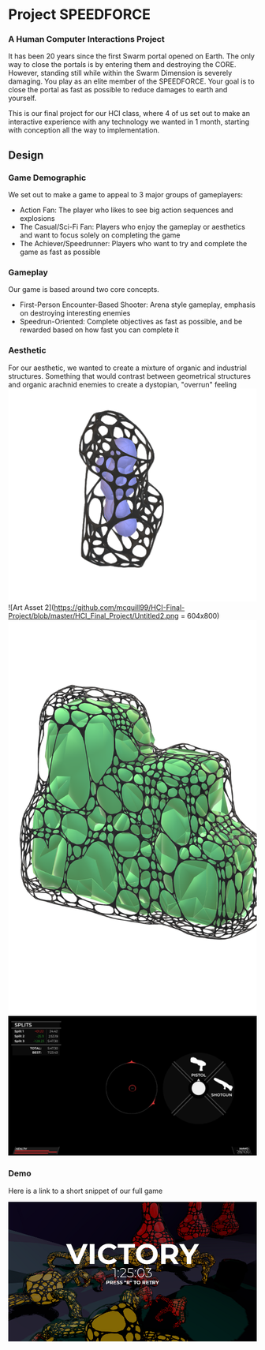# Project SPEEDFORCE
### A Human Computer Interactions Project

It has been 20 years since the first Swarm portal opened on Earth. The only way to close the portals is by entering them and destroying the CORE. 
However, standing still while within the Swarm Dimension is severely damaging. You play as an elite member of the SPEEDFORCE. 
Your goal is to close the portal as fast as possible to reduce damages to earth and yourself.

This is our final project for our HCI class, where 4 of us set out to make an interactive experience with any technology we wanted in 1 month, starting with conception all the way to implementation.

## Design

### Game Demographic
We set out to make a game to appeal to 3 major groups of gameplayers:
- Action Fan: The player who likes to see big action sequences and explosions
- The Casual/Sci-Fi Fan: Players who enjoy the gameplay or aesthetics and want to focus solely on completing the game
- The Achiever/Speedrunner: Players who want to try and complete the game as fast as possible

### Gameplay
Our game is based around two core concepts.
- First-Person Encounter-Based Shooter: Arena style gameplay, emphasis on destroying interesting enemies
- Speedrun-Oriented: Complete objectives as fast as possible, and be rewarded based on how fast you can complete it

### Aesthetic

For our aesthetic, we wanted to create a mixture of organic and industrial structures. Something that would contrast between geometrical structures and organic arachnid enemies to create a dystopian, "overrun" feeling
![Art Asset 1](https://github.com/mcquill99/HCI-Final-Project/blob/master/HCI_Final_Project/unnamed.png) ![Art Asset 2](https://github.com/mcquill99/HCI-Final-Project/blob/master/HCI_Final_Project/Untitled2.png = 604x800)
<img src="https://github.com/mcquill99/HCI-Final-Project/blob/master/HCI_Final_Project/Untitled2.png" width="604" height="800">
![UI Example](https://github.com/mcquill99/HCI-Final-Project/blob/master/HCI_Final_Project/HCI_UI_Reference_black.png)

### Demo
Here is a link to a short snippet of our full game

[![Here is our gameplay](https://github.com/mcquill99/HCI-Final-Project/blob/master/HCI_Final_Project/victory.png)](https://drive.google.com/file/d/1LVDKKtnPTvyxMBapPaSwWIGdKhGRWlRD/view)
